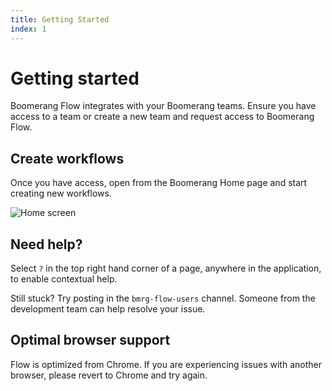 ```yaml
---
title: Getting Started
index: 1
---
```


# Getting started

Boomerang Flow integrates with your Boomerang teams. Ensure you have access to a team or create a new team and request access to Boomerang Flow.

## Create workflows

Once you have access, open from the Boomerang Home page and start creating new workflows.

![Home screen](".assets/img/home.png)

## Need help?

Select `?` in the top right hand corner of a page, anywhere in the application, to enable contextual help.

Still stuck? Try posting in the `bmrg-flow-users` channel. Someone from the development team can help resolve your issue. 

## Optimal browser support

Flow is optimized from Chrome. If you are experiencing issues with another browser, please revert to Chrome and try again.